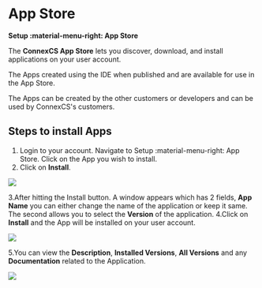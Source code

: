 # App Store

**Setup :material-menu-right: App Store**

The **ConnexCS App Store** lets you discover, download, and install applications on your user account.

The Apps created using the IDE when published and are available for use in the App Store.

The Apps can be created by the other customers or developers and can be used by ConnexCS's customers.

## Steps to install Apps

1. Login to your account. Navigate to Setup :material-menu-right: App Store. Click on the App you wish to install.
2. Click on **Install**.

<img src= "/setup/img/appstore.png">

3.After hitting the Install button. A window appears which has 2 fields, **App Name** you can either change the name of the application or keep it same. The second allows you to select the  **Version** of the application.
4.Click on **Install** and the App will be installed on your user account.

<img src= "/setup/img/appstore1.png">

5.You can view the **Description**, **Installed Versions**, **All Versions** and any **Documentation** related to the Application.

<img src= "/setup/img/appstore2.png">
